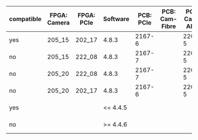 | compatible	| FPGA: Camera	| FPGA: PCIe	| Software	| PCB: PCIe	| PCB: Cam-Fibre	| PCB: Cam-ADC	| OS		| Qt	|
|---		|---		|---		|---		|---		|---			|---		|---		|---	|
| yes		| 205_15	| 202_17	| 4.8.3		| 2167-6	| 			| 2207-5	| Windows 10	| 6.5.1	|
| no		| 205_15	| 222_08	| 4.8.3		| 2167-7	| 			| 2207-5	| Windows 10	| 6.5.1	|
| no		| 205_20	| 222_08	| 4.8.3		| 2167-7	| 			| 2207-5	| Windows 10	| 6.5.1	|
| no		| 205_20	| 202_17	| 4.8.3		| 2167-6	| 			| 2207-5	| Windows 10	| 6.5.1	|
| yes		|		|		| <= 4.4.5	|		| 			|		| Windows 7	| 5.15	|
| no		|		|		| >= 4.4.6	|		| 			|		| Windows 7	| >=6	|
